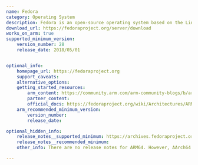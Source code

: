```yaml
---
name: Fedora
category: Operating System
description: Fedora is an open-source operating system based on the Linux kernel for hardware, clouds and containers.
download_url: https://fedoraproject.org/server/download
works_on_arm: true
supported_minimum_version:
    version_number: 28
    release_date: 2018/05/01


optional_info:
    homepage_url: https://fedoraproject.org
    support_caveats:
    alternative_options:
    getting_started_resources:
        arm_content: https://community.arm.com/arm-community-blogs/b/architectures-and-processors-blog/posts/spotlight-on-the-linux-software-ecosystem---the-fedora-project
        partner_content:
        official_docs: https://fedoraproject.org/wiki/Architectures/ARM
    arm_recommended_minimum_version:
        version_number:
        release_date:

optional_hidden_info:
    release_notes__supported_minimum: https://archives.fedoraproject.org/pub/archive/fedora/linux/releases/28/Server/
    release_notes__recommended_minimum:
    other_info: There are no release notes for ARM64. However, AArch64 releases are published from version 28 release. Kindly refer [here](https://archives.fedoraproject.org/pub/archive/fedora/linux/releases/28/Server/).

---
```


